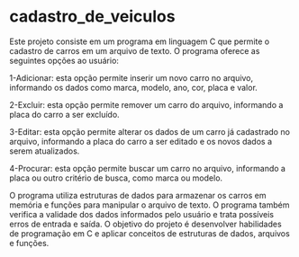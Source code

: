 # cadastro_de_veiculos

Este projeto consiste em um programa em linguagem C que permite o cadastro de carros em um arquivo de texto. O programa oferece as seguintes opções ao usuário:

1-Adicionar: esta opção permite inserir um novo carro no arquivo, informando os dados como marca, modelo, ano, cor, placa e valor.

2-Excluir: esta opção permite remover um carro do arquivo, informando a placa do carro a ser excluído.

3-Editar: esta opção permite alterar os dados de um carro já cadastrado no arquivo, informando a placa do carro a ser editado e os novos dados a serem atualizados.

4-Procurar: esta opção permite buscar um carro no arquivo, informando a placa ou outro critério de busca, como marca ou modelo.

O programa utiliza estruturas de dados para armazenar os carros em memória e funções para manipular o arquivo de texto. O programa também verifica a validade dos dados informados pelo usuário e trata possíveis erros de entrada e saída. O objetivo do projeto é desenvolver habilidades de programação em C e aplicar conceitos de estruturas de dados, arquivos e funções.

